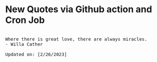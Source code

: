 # New Quotes via Github action and Cron Job

<pre>
<!-- #quote -->
Where there is great love, there are always miracles.
- Willa Cather

Updated on: [2/26/2023]
<!-- #quoteEnd -->
</pre>
